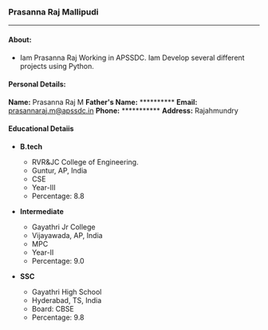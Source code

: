 ### Prasanna Raj Mallipudi
----------------------------

#### About:
- Iam Prasanna Raj Working in APSSDC. Iam Develop several different projects using Python.

#### Personal Details:
**Name:** Prasanna Raj M
**Father's Name:** **********
**Email:** prasannaraj.m@apssdc.in
**Phone:** ***********
**Address:** Rajahmundry

#### Educational Detaiis
- **B.tech**
  - RVR&JC College of Engineering.
  - Guntur, AP, India
  - CSE
  - Year-III
  - Percentage: 8.8
- **Intermediate**
  - Gayathri Jr College
  - Vijayawada, AP, India
  - MPC
  - Year-II
  - Percentage: 9.0

- **SSC**
  - Gayathri High School
  - Hyderabad, TS, India
  - Board: CBSE
  - Percentage: 9.8

